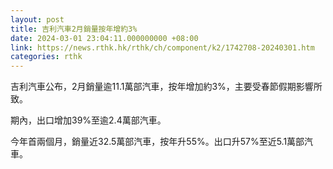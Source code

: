 ```yaml
---
layout: post
title: 吉利汽車2月銷量按年增約3%
date: 2024-03-01 23:04:11.000000000 +08:00
link: https://news.rthk.hk/rthk/ch/component/k2/1742708-20240301.htm
categories: rthk
---
```


吉利汽車公布，2月銷量逾11.1萬部汽車，按年增加約3%，主要受春節假期影響所致。

期內，出口增加39%至逾2.4萬部汽車。

今年首兩個月，銷量近32.5萬部汽車，按年升55%。出口升57%至近5.1萬部汽車。
